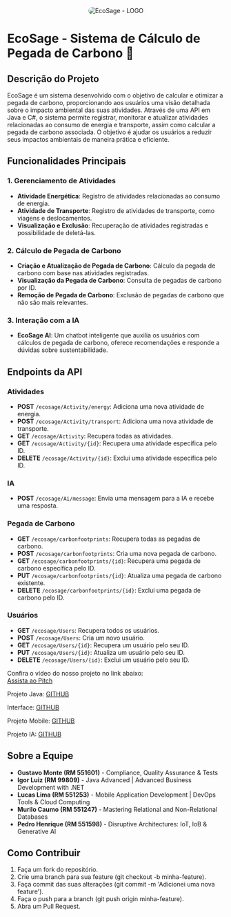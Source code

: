 
<p align="center" style="display: flex; justify-content: center;">
  <img src="https://media.discordapp.net/attachments/1304125766887276604/1308856876439572550/ecosage_logo.png?ex=674171b4&is=67402034&hm=fce0a632d43ddfa69bf2c509331b04008fef87cc0df3be406db82132534e282d&=&format=webp&quality=lossless&width=629&height=416" alt="EcoSage - LOGO" style="border-radius: 15px;" />
</p>

# EcoSage - Sistema de Cálculo de Pegada de Carbono 🌱

## Descrição do Projeto

EcoSage é um sistema desenvolvido com o objetivo de calcular e otimizar a pegada de carbono, proporcionando aos usuários uma visão detalhada sobre o impacto ambiental das suas atividades. Através de uma API em Java e C#, o sistema permite registrar, monitorar e atualizar atividades relacionadas ao consumo de energia e transporte, assim como calcular a pegada de carbono associada. O objetivo é ajudar os usuários a reduzir seus impactos ambientais de maneira prática e eficiente.

## Funcionalidades Principais

### 1. **Gerenciamento de Atividades**
   - **Atividade Energética**: Registro de atividades relacionadas ao consumo de energia.
   - **Atividade de Transporte**: Registro de atividades de transporte, como viagens e deslocamentos.
   - **Visualização e Exclusão**: Recuperação de atividades registradas e possibilidade de deletá-las.

### 2. **Cálculo de Pegada de Carbono**
   - **Criação e Atualização de Pegada de Carbono**: Cálculo da pegada de carbono com base nas atividades registradas.
   - **Visualização da Pegada de Carbono**: Consulta de pegadas de carbono por ID.
   - **Remoção de Pegada de Carbono**: Exclusão de pegadas de carbono que não são mais relevantes.

### 3. **Interação com a IA**
   - **EcoSage AI**: Um chatbot inteligente que auxilia os usuários com cálculos de pegada de carbono, oferece recomendações e responde a dúvidas sobre sustentabilidade.

## Endpoints da API

### Atividades
- **POST** `/ecosage/Activity/energy`: Adiciona uma nova atividade de energia.
- **POST** `/ecosage/Activity/transport`: Adiciona uma nova atividade de transporte.
- **GET** `/ecosage/Activity`: Recupera todas as atividades.
- **GET** `/ecosage/Activity/{id}`: Recupera uma atividade específica pelo ID.
- **DELETE** `/ecosage/Activity/{id}`: Exclui uma atividade específica pelo ID.

### IA
- **POST** `/ecosage/Ai/message`: Envia uma mensagem para a IA e recebe uma resposta.

### Pegada de Carbono
- **GET** `/ecosage/carbonfootprints`: Recupera todas as pegadas de carbono.
- **POST** `/ecosage/carbonfootprints`: Cria uma nova pegada de carbono.
- **GET** `/ecosage/carbonfootprints/{id}`: Recupera uma pegada de carbono específica pelo ID.
- **PUT** `/ecosage/carbonfootprints/{id}`: Atualiza uma pegada de carbono existente.
- **DELETE** `/ecosage/carbonfootprints/{id}`: Exclui uma pegada de carbono pelo ID.

### Usuários
- **GET** `/ecosage/Users`: Recupera todos os usuários.
- **POST** `/ecosage/Users`: Cria um novo usuário.
- **GET** `/ecosage/Users/{id}`: Recupera um usuário pelo seu ID.
- **PUT** `/ecosage/Users/{id}`: Atualiza um usuário pelo seu ID.
- **DELETE** `/ecosage/Users/{id}`: Exclui um usuário pelo seu ID.

Confira o vídeo do nosso projeto no link abaixo:  
[Assista ao Pitch](https://youtu.be/)

Projeto Java: [GITHUB](https://github.com/IgorLuiz777/EcoSageAPI-java)

Interface: [GITHUB](https://github.com/IgorLuiz777/EcoSage-front)

Projeto Mobile: [GITHUB](https://github.com/lucasrychlicki/EcoSage)

Projeto IA: [GITHUB](https://github.com/CastanhoPh/Ecosage)


## Sobre a Equipe

- **Gustavo Monte (RM 551601)** - Compliance, Quality Assurance & Tests
- **Igor Luiz (RM 99809)** - Java Advanced | Advanced Business Development with .NET
- **Lucas Lima (RM 551253)** - Mobile Application Development | DevOps Tools & Cloud Computing
- **Murilo Caumo (RM 551247)** - Mastering Relational and Non-Relational Databases
- **Pedro Henrique (RM 551598)** - Disruptive Architectures: IoT, IoB & Generative AI

## Como Contribuir

1. Faça um fork do repositório.
2. Crie uma branch para sua feature (git checkout -b minha-feature).
3. Faça commit das suas alterações (git commit -m 'Adicionei uma nova feature').
4. Faça o push para a branch (git push origin minha-feature).
5. Abra um Pull Request.

